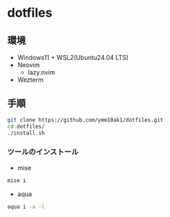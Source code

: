 # dotfiles

## 環境

- Windows11 + WSL2(Ubuntu24.04 LTS)
- Neovim
  - lazy.nvim
- Wezterm

## 手順

```sh
git clone https://github.com/ymm10ak1/dotfiles.git
cd dotfiles/
./install.sh
```

### ツールのインストール

- mise

```sh
mise i
```

- aqua

```sh
aqua i -a -l
```
